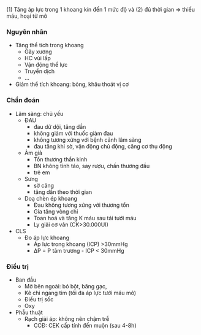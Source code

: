 (1) Tăng áp lực trong 1 khoang kín đến 1 mức độ và (2) đủ thời gian => thiếu máu, hoại tử mô  
### Nguyên nhân  
- Tăng thể tích trong khoang  
	- Gãy xương  
	- HC vùi lấp  
	- Vận động thể lực  
	- Truyền dịch  
	- ...  
- Giảm thể tích khoang: bỏng, khâu thoát vị cơ  
  
### Chẩn đoán  
- Lâm sàng: chủ yếu  
	- ĐAU  
		- đau dữ dội, tăng dần  
		- không giảm với thuốc giảm đau  
		- không tương xứng với bệnh cảnh lâm sàng  
		- đau tăng khi sờ, vận động chủ động, căng cơ thụ động  
	- Âm giả  
		- Tổn thương thần kinh  
		- BN không tỉnh táo, say rượu, chấn thương đầu  
		- trẻ em  
	- Sưng  
		- sờ căng  
		- tăng dần theo thời gian  
	- Doạ chèn ép khoang  
		- Đau không tương xứng với thương tổn  
		- Gia tăng vòng chi  
		- Toan hoá và tăng K máu sau tái tưới máu  
		- Ly giải cơ vân (CK>30.000UI)  
- CLS  
	- Đo áp lực khoang  
		- Áp lực trong khoang (ICP) >30mmHg  
		- ΔP = P tâm trương - ICP < 30mmHg  
### Điều trị  
- Ban đầu  
	- Mở bên ngoài: bó bột, băng gạc,   
	- Kê chi ngang tim (tối đa áp lực tưới máu mô)  
	- Điều trị sốc  
	- Oxy  
- Phẫu thuật  
	- Rạch giải áp: không nên chậm trễ  
		- CCĐ: CEK cấp tính đến muộn (sau 4-8h)